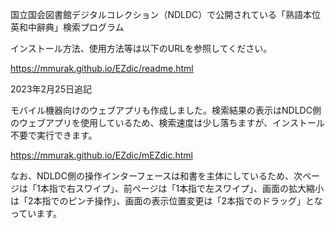 国立国会図書館デジタルコレクション（NDLDC）で公開されている「熟語本位 英和中辭典」検索プログラム

インストール方法、使用方法等は以下のURLを参照してください。

https://mmurak.github.io/EZdic/readme.html


2023年2月25日追記

モバイル機器向けのウェブアプリも作成しました。検索結果の表示はNDLDC側のウェブアプリを使用しているため、検索速度は少し落ちますが、インストール不要で実行できます。

https://mmurak.github.io/EZdic/mEZdic.html

なお、NDLDC側の操作インターフェースは和書を主体にしているため、次ページは「1本指で右スワイプ」、前ページは「1本指で左スワイプ」、画面の拡大縮小は「2本指でのピンチ操作」、画面の表示位置変更は「2本指でのドラッグ」となっています。
